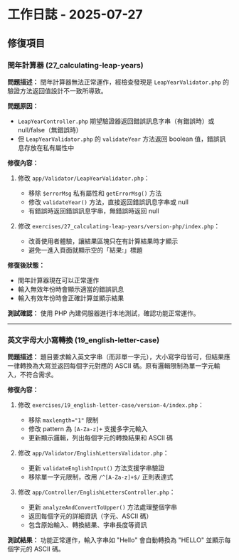 # 工作日誌 - 2025-07-27

## 修復項目

### 閏年計算器 (27_calculating-leap-years)

**問題描述：**
閏年計算器無法正常運作，經檢查發現是 `LeapYearValidator.php` 的驗證方法返回值設計不一致所導致。

**問題原因：**

- `LeapYearController.php` 期望驗證器返回錯誤訊息字串（有錯誤時）或 null/false（無錯誤時）
- 但 `LeapYearValidator.php` 的 `validateYear` 方法返回 boolean 值，錯誤訊息存放在私有屬性中

**修復內容：**

1. 修改 `app/Validator/LeapYearValidator.php`：

   - 移除 `$errorMsg` 私有屬性和 `getErrorMsg()` 方法
   - 修改 `validateYear()` 方法，直接返回錯誤訊息字串或 null
   - 有錯誤時返回錯誤訊息字串，無錯誤時返回 null

2. 修改 `exercises/27_calculating-leap-years/version-php/index.php`：
   - 改善使用者體驗，讓結果區塊只在有計算結果時才顯示
   - 避免一進入頁面就顯示空的「結果:」標題

**修復後狀態：**

- 閏年計算器現在可以正常運作
- 輸入無效年份時會顯示適當的錯誤訊息
- 輸入有效年份時會正確計算並顯示結果

**測試確認：**
使用 PHP 內建伺服器進行本地測試，確認功能正常運作。

---

### 英文字母大小寫轉換 (19_english-letter-case)

**問題描述：**
題目要求輸入英文字串（而非單一字元），大小寫字母皆可，但結果應一律轉換為大寫並返回每個字元對應的 ASCII 碼。原有邏輯限制為單一字元輸入，不符合需求。

**修復內容：**

1. 修改 `exercises/19_english-letter-case/version-4/index.php`：

   - 移除 `maxlength="1"` 限制
   - 修改 pattern 為 `[A-Za-z]+` 支援多字元輸入
   - 更新顯示邏輯，列出每個字元的轉換結果和 ASCII 碼

2. 修改 `app/Validator/EnglishLettersValidator.php`：

   - 更新 `validateEnglishInput()` 方法支援字串驗證
   - 移除單一字元限制，改用 `/^[A-Za-z]+$/` 正則表達式

3. 修改 `app/Controller/EnglishLettersController.php`：
   - 更新 `analyzeAndConvertToUpper()` 方法處理整個字串
   - 返回每個字元的詳細資訊（字元、ASCII 碼）
   - 包含原始輸入、轉換結果、字串長度等資訊

**測試結果：** 功能正常運作，輸入字串如 "Hello" 會自動轉換為 "HELLO" 並顯示每個字元的 ASCII 碼。
